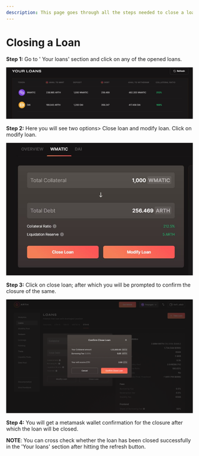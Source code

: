 ```yaml
---
description: This page goes through all the steps needed to close a loan.
---
```


# Closing a Loan

**Step 1:** Go to ' Your loans' section and click on any of the opened loans.

![](../.gitbook/assets/your-loans.jpg)

**Step 2:** Here you will see two options> Close loan and modify loan. Click on modify loan.

![](../.gitbook/assets/modify-close.jpg)

**Step 3:** Click on close loan; after which you will be prompted to confirm the closure of the same.&#x20;

![](<../.gitbook/assets/confirm-close-loan (1).jpg>)

**Step 4:** You will get a metamask wallet confirmation for the closure after which the loan will be closed.&#x20;

**NOTE**: You can cross check whether the loan has been closed successfully in the 'Your loans' section after hitting the refresh button.
